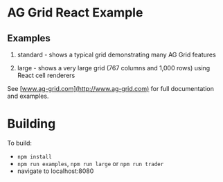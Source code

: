 AG Grid React Example
==============
 
## Examples

1. standard - shows a typical grid demonstrating many AG Grid features

2. large - shows a very large grid (767 columns and 1,000 rows) using React cell renderers

See [www.ag-grid.com](http://www.ag-grid.com) for full documentation and examples.

Building
==============

To build:
- `npm install`
- `npm run examples`, `npm run large` or `npm run trader`
- navigate to localhost:8080
